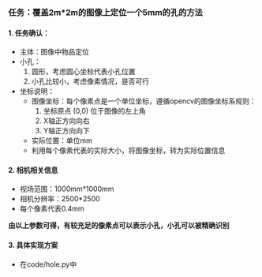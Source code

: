 ### 任务：覆盖2m*2m的图像上定位一个5mm的孔的方法
#### 1. 任务确认：    
- 主体：图像中物品定位
- 小孔：
    1. 圆形，考虑圆心坐标代表小孔位置
    2. 小孔比较小，考虑像素情况，是否可行
- 坐标说明：
    - 图像坐标：每个像素点是一个单位坐标，遵循opencv的图像坐标系规则：
        1. 坐标原点 (0,0) 位于图像的左上角
        2. X轴正方向向右
        3. Y轴正方向向下
    - 实际位置：单位mm
    - 利用每个像素代表的实际大小，将图像坐标，转为实际位置信息

#### 2. 相机相关信息
- 视场范围：1000mm*1000mm
- 相机分辨率：2500*2500
- 每个像素代表0.4mm

**由以上参数可得，有较充足的像素点可以表示小孔，小孔可以被精确识别**

#### 3. 具体实现方案
- 在code/hole.py中
